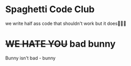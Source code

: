 # Spaghetti Code Club
we write half ass code that shouldn't work but it does🍝👨‍💻

# ~~WE HATE YOU~~ bad bunny




Bunny isn't bad - bunny

